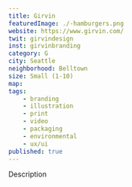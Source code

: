 ```yaml
---
title: Girvin
featuredImage: ./-hamburgers.png
website: https://www.girvin.com/
twit: girvindesign
inst: girvinbranding
category: G
city: Seattle
neighborhood: Belltown
size: Small (1-10)
map: 
tags:
    - branding
    - illustration
    - print
    - video
    - packaging
    - environmental
    - ux/ui
published: true
---
```


Description
